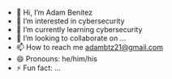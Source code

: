 - 👋 Hi, I’m Adam Benitez
- 👀 I’m interested in cybersecurity
- 🌱 I’m currently learning cybersecurity
- 💞️ I’m looking to collaborate on ...
- 📫 How to reach me adambtz21@gmail.com
- 😄 Pronouns: he/him/his
- ⚡ Fun fact: ...

<!---
adambenitez/adambenitez is a ✨ special ✨ repository because its `README.md` (this file) appears on your GitHub profile.
You can click the Preview link to take a look at your changes.
--->
